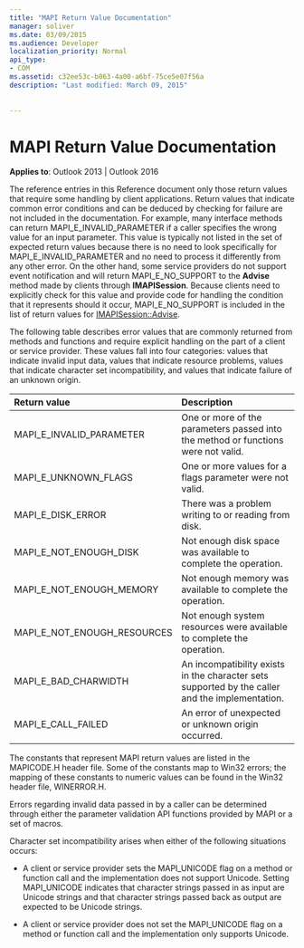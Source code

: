 ```yaml
---
title: "MAPI Return Value Documentation"
manager: soliver
ms.date: 03/09/2015
ms.audience: Developer
localization_priority: Normal
api_type:
- COM
ms.assetid: c32ee53c-b063-4a00-a6bf-75ce5e07f56a
description: "Last modified: March 09, 2015"
 
 
---
```


# MAPI Return Value Documentation

  
  
**Applies to**: Outlook 2013 | Outlook 2016 
  
The reference entries in this Reference document only those return values that require some handling by client applications. Return values that indicate common error conditions and can be deduced by checking for failure are not included in the documentation. For example, many interface methods can return MAPI_E_INVALID_PARAMETER if a caller specifies the wrong value for an input parameter. This value is typically not listed in the set of expected return values because there is no need to look specifically for MAPI_E_INVALID_PARAMETER and no need to process it differently from any other error. On the other hand, some service providers do not support event notification and will return MAPI_E_NO_SUPPORT to the **Advise** method made by clients through **IMAPISession**. Because clients need to explicitly check for this value and provide code for handling the condition that it represents should it occur, MAPI_E_NO_SUPPORT is included in the list of return values for [IMAPISession::Advise](imapisession-advise.md).
  
The following table describes error values that are commonly returned from methods and functions and require explicit handling on the part of a client or service provider. These values fall into four categories: values that indicate invalid input data, values that indicate resource problems, values that indicate character set incompatibility, and values that indicate failure of an unknown origin.
  
|**Return value**|**Description**|
|:-----|:-----|
|MAPI_E_INVALID_PARAMETER  <br/> |One or more of the parameters passed into the method or functions were not valid.  <br/> |
|MAPI_E_UNKNOWN_FLAGS  <br/> |One or more values for a flags parameter were not valid.  <br/> |
|MAPI_E_DISK_ERROR  <br/> |There was a problem writing to or reading from disk.  <br/> |
|MAPI_E_NOT_ENOUGH_DISK  <br/> |Not enough disk space was available to complete the operation.  <br/> |
|MAPI_E_NOT_ENOUGH_MEMORY  <br/> |Not enough memory was available to complete the operation.  <br/> |
|MAPI_E_NOT_ENOUGH_RESOURCES  <br/> |Not enough system resources were available to complete the operation.  <br/> |
|MAPI_E_BAD_CHARWIDTH  <br/> |An incompatibility exists in the character sets supported by the caller and the implementation.  <br/> |
|MAPI_E_CALL_FAILED  <br/> |An error of unexpected or unknown origin occurred.  <br/> |
   
The constants that represent MAPI return values are listed in the MAPICODE.H header file. Some of the constants map to Win32 errors; the mapping of these constants to numeric values can be found in the Win32 header file, WINERROR.H.
  
Errors regarding invalid data passed in by a caller can be determined through either the parameter validation API functions provided by MAPI or a set of macros. 
  
Character set incompatibility arises when either of the following situations occurs:
  
- A client or service provider sets the MAPI_UNICODE flag on a method or function call and the implementation does not support Unicode. Setting MAPI_UNICODE indicates that character strings passed in as input are Unicode strings and that character strings passed back as output are expected to be Unicode strings.
    
- A client or service provider does not set the MAPI_UNICODE flag on a method or function call and the implementation only supports Unicode.
    

